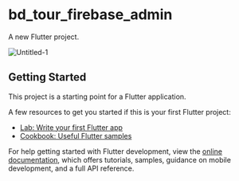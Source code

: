 # bd_tour_firebase_admin

A new Flutter project.



![Untitled-1](https://github.com/user-attachments/assets/fe635391-e841-4468-8a1d-fb5a7dffabb0)


## Getting Started

This project is a starting point for a Flutter application.

A few resources to get you started if this is your first Flutter project:

- [Lab: Write your first Flutter app](https://docs.flutter.dev/get-started/codelab)
- [Cookbook: Useful Flutter samples](https://docs.flutter.dev/cookbook)

For help getting started with Flutter development, view the
[online documentation](https://docs.flutter.dev/), which offers tutorials,
samples, guidance on mobile development, and a full API reference.

